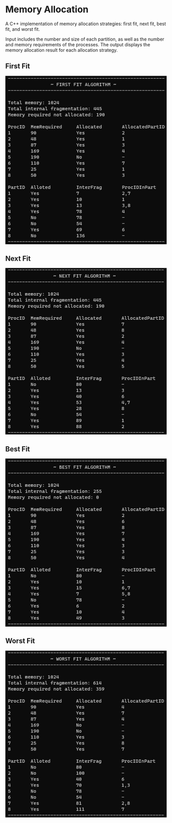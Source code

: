 # Memory Allocation

A C++ implementation of memory allocation strategies: first fit, next fit, best fit, and worst fit.

Input includes the number and size of each partition, as well as the number and memory requirements of the processes. The output displays the memory allocation result for each allocation strategy.

## First Fit

![first_fit_img](/images/first_fit%20(Memory%20Allocation).jpg)

## Next Fit

![next_fit_img](/images/next_fit%20(Memory%20Allocation).jpg)

## Best Fit

![best_fit_img](/images/best_fit%20(Memory%20Allocation).jpg)

## Worst Fit

![worst_fit_img](/images/worst_fit%20(Memory%20Allocation).jpg)
